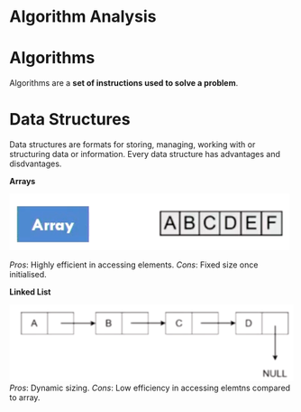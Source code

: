 <head>
    <link rel="stylesheet" type="text/css" href="styles.css">
</head>

# Algorithm Analysis

# Algorithms
Algorithms are a **set of instructions used to solve a problem**.

# Data Structures
Data structures are formats for storing, managing, working with or structuring data or information.
Every data structure has advantages and disdvantages.

**Arrays**

![Array](https://github.com/infernocadet/comp2123/blob/main/graphics/Screenshot%202024-02-19%20at%2011.48.14%20pm.png)

*Pros*: Highly efficient in accessing elements.
*Cons*: Fixed size once initialised.

**Linked List**

![Linked List](https://github.com/infernocadet/comp2123/blob/main/graphics/Screenshot%202024-02-20%20at%2012.02.46%20am.png)
*Pros*: Dynamic sizing.
*Cons*: Low efficiency in accessing elemtns compared to array.